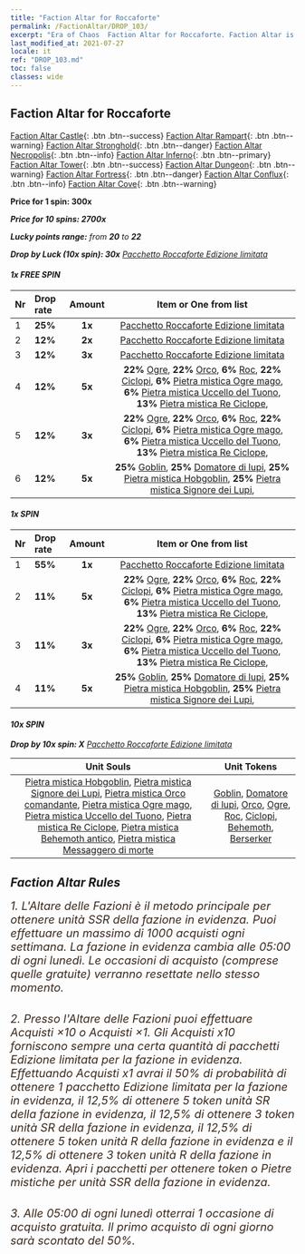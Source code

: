 ```yaml
---
title: "Faction Altar for Roccaforte"
permalink: /FactionAltar/DROP_103/
excerpt: "Era of Chaos  Faction Altar for Roccaforte. Faction Altar is the primary method for obtaining SSR units from the popular faction. Limited to 1,000 purchases each week. The popular faction changes at 05:00 every Monday. Purchase attempts and free purchase attempts will also reset then."
last_modified_at: 2021-07-27
locale: it
ref: "DROP_103.md"
toc: false
classes: wide
---
```


##  Faction Altar for **Roccaforte**

  [Faction Altar Castle](/it/FactionAltar/DROP_101/){: .btn .btn--success} [Faction Altar Rampart](/it/FactionAltar/DROP_102/){: .btn .btn--warning} [Faction Altar Stronghold](/it/FactionAltar/DROP_103/){: .btn .btn--danger} [Faction Altar Necropolis](/it/FactionAltar/DROP_104/){: .btn .btn--info} [Faction Altar Inferno](/it/FactionAltar/DROP_105/){: .btn .btn--primary} [Faction Altar Tower](/it/FactionAltar/DROP_106/){: .btn .btn--success} [Faction Altar Dungeon](/it/FactionAltar/DROP_107/){: .btn .btn--warning} [Faction Altar Fortress](/it/FactionAltar/DROP_108/){: .btn .btn--danger} [Faction Altar Conflux](/it/FactionAltar/DROP_109/){: .btn .btn--info} [Faction Altar Cove](/it/FactionAltar/DROP_112/){: .btn .btn--warning} 

  **Price for 1 spin: 300x** <i class="fas fa-gem"/>

  **Price for 10 spins: 2700x** <i class="fas fa-gem"/>

  **Lucky points range:** from **20** to **22**

  **Drop by Luck (10x spin): 30x** [Pacchetto Roccaforte Edizione limitata](/ItemsIT/con_2140/)

####  1x FREE SPIN 

  |    Nr    |  Drop rate  |  Amount   |   Item or One from list  |
  |:---------|:------------|:---------:|:------------------------:|
  | 1 | **25%** | **1x** | [Pacchetto Roccaforte Edizione limitata](/ItemsIT/con_2140/) |
  | 2 | **12%** | **2x** | [Pacchetto Roccaforte Edizione limitata](/ItemsIT/con_2140/) |
  | 3 | **12%** | **3x** | [Pacchetto Roccaforte Edizione limitata](/ItemsIT/con_2140/) |
  | 4 | **12%** | **5x** |  **22%** [Ogre](/ItemsIT/unt_220/),  **22%** [Orco](/ItemsIT/unt_219/),  **6%** [Roc](/ItemsIT/unt_221/),  **22%** [Ciclopi](/ItemsIT/unt_222/),  **6%** [Pietra mistica Ogre mago](/ItemsIT/unt_308/),  **6%** [Pietra mistica Uccello del Tuono](/ItemsIT/unt_309/),  **13%** [Pietra mistica Re Ciclope](/ItemsIT/unt_310/),  |
  | 5 | **12%** | **3x** |  **22%** [Ogre](/ItemsIT/unt_220/),  **22%** [Orco](/ItemsIT/unt_219/),  **6%** [Roc](/ItemsIT/unt_221/),  **22%** [Ciclopi](/ItemsIT/unt_222/),  **6%** [Pietra mistica Ogre mago](/ItemsIT/unt_308/),  **6%** [Pietra mistica Uccello del Tuono](/ItemsIT/unt_309/),  **13%** [Pietra mistica Re Ciclope](/ItemsIT/unt_310/),  |
  | 6 | **12%** | **5x** |  **25%** [Goblin](/ItemsIT/unt_217/),  **25%** [Domatore di lupi](/ItemsIT/unt_218/),  **25%** [Pietra mistica Hobgoblin](/ItemsIT/unt_305/),  **25%** [Pietra mistica Signore dei Lupi](/ItemsIT/unt_306/),  |


####  1x SPIN 

  |    Nr    |  Drop rate  |  Amount   |   Item or One from list  |
  |:---------|:------------|:---------:|:------------------------:|
  | 1 | **55%** | **1x** | [Pacchetto Roccaforte Edizione limitata](/ItemsIT/con_2140/) |
  | 2 | **11%** | **5x** |  **22%** [Ogre](/ItemsIT/unt_220/),  **22%** [Orco](/ItemsIT/unt_219/),  **6%** [Roc](/ItemsIT/unt_221/),  **22%** [Ciclopi](/ItemsIT/unt_222/),  **6%** [Pietra mistica Ogre mago](/ItemsIT/unt_308/),  **6%** [Pietra mistica Uccello del Tuono](/ItemsIT/unt_309/),  **13%** [Pietra mistica Re Ciclope](/ItemsIT/unt_310/),  |
  | 3 | **11%** | **3x** |  **22%** [Ogre](/ItemsIT/unt_220/),  **22%** [Orco](/ItemsIT/unt_219/),  **6%** [Roc](/ItemsIT/unt_221/),  **22%** [Ciclopi](/ItemsIT/unt_222/),  **6%** [Pietra mistica Ogre mago](/ItemsIT/unt_308/),  **6%** [Pietra mistica Uccello del Tuono](/ItemsIT/unt_309/),  **13%** [Pietra mistica Re Ciclope](/ItemsIT/unt_310/),  |
  | 4 | **11%** | **5x** |  **25%** [Goblin](/ItemsIT/unt_217/),  **25%** [Domatore di lupi](/ItemsIT/unt_218/),  **25%** [Pietra mistica Hobgoblin](/ItemsIT/unt_305/),  **25%** [Pietra mistica Signore dei Lupi](/ItemsIT/unt_306/),  |


####  10x SPIN 

  **Drop by 10x spin: X** [Pacchetto Roccaforte Edizione limitata](/ItemsIT/con_2140/)

  |    Unit Souls    |  Unit Tokens  |
  |:----------------:|:-------------:|
  | [Pietra mistica Hobgoblin](/ItemsIT/unt_305/), [Pietra mistica Signore dei Lupi](/ItemsIT/unt_306/), [Pietra mistica Orco comandante](/ItemsIT/unt_307/), [Pietra mistica Ogre mago](/ItemsIT/unt_308/), [Pietra mistica Uccello del Tuono](/ItemsIT/unt_309/), [Pietra mistica Re Ciclope](/ItemsIT/unt_310/), [Pietra mistica Behemoth antico](/ItemsIT/unt_311/), [Pietra mistica Messaggero di morte](/ItemsIT/unt_312/) | [Goblin](/ItemsIT/unt_217/), [Domatore di lupi](/ItemsIT/unt_218/), [Orco](/ItemsIT/unt_219/), [Ogre](/ItemsIT/unt_220/), [Roc](/ItemsIT/unt_221/), [Ciclopi](/ItemsIT/unt_222/), [Behemoth](/ItemsIT/unt_223/), [Berserker](/ItemsIT/unt_224/) |



## Faction Altar Rules

  <span style="color: #3c2a1e;font-size:20px">1. L'Altare delle Fazioni è il metodo principale per ottenere unità SSR della fazione in evidenza. Puoi effettuare un massimo di 1000 acquisti ogni settimana. La fazione in evidenza cambia alle 05:00 di ogni lunedì. Le occasioni di acquisto (comprese quelle gratuite) verranno resettate nello stesso momento.</span><br/>

<br/>  <span style="color: #3c2a1e;font-size:20px">2. Presso l'Altare delle Fazioni puoi effettuare Acquisti ×10 o Acquisti ×1. Gli Acquisti x10 forniscono sempre una certa quantità di pacchetti Edizione limitata per la fazione in evidenza. Effettuando Acquisti x1 avrai il 50% di probabilità di ottenere 1 pacchetto Edizione limitata per la fazione in evidenza, il 12,5% di ottenere 5 token unità SR della fazione in evidenza, il 12,5% di ottenere 3 token unità SR della fazione in evidenza, il 12,5% di ottenere 5 token unità R della fazione in evidenza e il 12,5% di ottenere 3 token unità R della fazione in evidenza. Apri i pacchetti per ottenere token o Pietre mistiche per unità SSR della fazione in evidenza.</span>

<br/>  <span style="color: #3c2a1e;font-size:20px">3. Alle 05:00 di ogni lunedì otterrai 1 occasione di acquisto gratuita. Il primo acquisto di ogni giorno sarà scontato del 50%.</span><br/>

<br/>